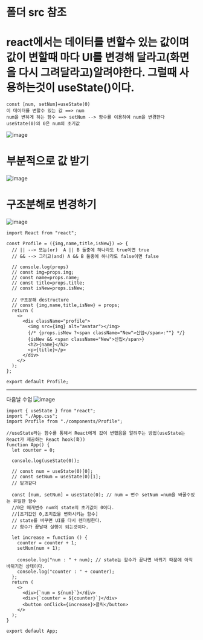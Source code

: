# 폴더 src 참조

# react에서는 데이터를 변할수 있는 값이며 값이 변할때 마다 UI를 변경해 달라고(화면을 다시 그려달라고)알려야한다. 그럴때 사용하는것이 useState()이다.

```
const [num, setNum]=useState(0)
이 데이터를 변할수 있는 값 ==> num
num을 변하게 하는 함수 ==> setNum --> 함수를 이용하여 num을 변경한다
useState(0)의 0은 num의 초기값
```

![image](https://github.com/Sary556/react/assets/141836031/550f2b69-0dce-4744-8e7f-e542f1424e98)


# 부분적으로 값 받기 

![image](https://github.com/Sary556/react/assets/141836031/5f46d91e-52aa-40c3-a9ed-dc2e605f0247)




# 구조분해로 변경하기

![image](https://github.com/Sary556/react/assets/141836031/76c85bb9-b16b-42ba-9e5a-ae1c4701b38d)

```
import React from "react";

const Profile = ({img,name,title,isNew}) => {
  // || --> 또는(or)  A || B 둘중에 하나라도 true이면 true
  // && --> 그리고(and) A && B 둘중에 하나라도 false이면 false

  // console.log(props)
  // const img=props.img;
  // const name=props.name;
  // const title=props.title;
  // const isNew=props.isNew;
  
  // 구조분해 destructure
  // const {img,name,title,isNew} = props;
  return (
    <>
      <div className="profile">
        <img src={img} alt="avatar"></img>
        {/* {props.isNew ?<span className="New">신입</span>:""} */}
        {isNew && <span className="New">신입</span>}
        <h2>{name}</h2>
        <p>{title}</p>
      </div>
    </>
  );
};

export default Profile;
```

---------------------------------
다음날 수업
![image](https://github.com/Sary556/react/assets/141836031/59936133-4191-4bf1-9d28-1c7728b98c1b)


```
import { useState } from "react";
import "./App.css";
import Profile from "./components/Profile";

//useState라는 함수를 통해서 React에게 값이 변했음을 알려주는 방법(useState는 React가 제공하는 React hook(훅))
function App() {
  let counter = 0;

  console.log(useState(0));

  // const num = useState(0)[0];
  // const setNum = useState(0)[1];
  // 밑과같다

  const [num, setNum] = useState(0); // num = 변수 setNum =num을 바꿀수있는 유일한 함수
  //0은 매개변수 num의 state의 초기값이 0이다.
  //[초기값인 0,초치값을 변화시키는 함수]
  // state를 바꾸면 UI를 다시 렌더링한다.
  // 함수가 끝날때 실행이 되는것이다.

  let increase = function () {
    counter = counter + 1;
    setNum(num + 1);

    console.log("num : " + num); // state는 함수가 끝나면 바뀌기 때문에 아직 바뀌기전 상태이다.
    console.log("counter : " + counter);
  };
  return (
    <>
      <div>{`num = ${num}`}</div>
      <div>{`counter = ${counter}`}</div>
      <button onClick={increase}>클릭</button>
    </>
  );
}

export default App;
```

